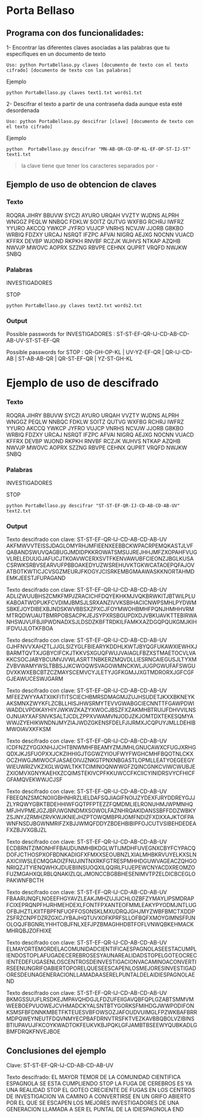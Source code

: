 # Porta Bellaso

## Programa con dos funcionalidades:

1- Encontrar las diferentes claves asociadas a las palabras que tu especifiques en un documento de texto

```Uso: python PortaBellaso.py claves [documento de texto con el texto cifrado] [documento de texto con las palabras]```

Ejemplo

```python PortaBellaso.py claves text1.txt words1.txt```

2- Descifrar el texto a partir de una contraseña dada aunque esta esté desordenada

```Uso: python PortaBellaso.py descifrar [clave] [documento de texto con el texto cifrado]```

Ejemplo

```python  PortaBellaso.py descifrar "MN-AB-QR-CD-OP-KL-EF-OP-ST-IJ-ST" text1.txt```

> la clave tiene que tener los caracteres separados por -

## Ejemplo de uso de obtencion de claves

### Texto

ROQRA JIHRY BBUVW SYCZI AYURO URQAH VVZTY WJDNS
ALPRH WNGGZ PEQLW NNBQC FDKLW SOITZ QUTVG WXFBG
RCHRJ IWFRZ YYURO AKCCQ YWKCP JYFRO VUJCP VNRHS
NCVJW JJORB GBKBO WRBIQ FDZXY URCAJ NSRQT IFZPC
AFVAI NIGRQ AEJXG NOCNN VUACD KFFRX DEVBP WJOND
RKPKH RNVBF RCZJK WJHVS NTKAP AZQHB NWVJP MWOVC
AOPRX SZZNG RBVPE CEHNX QUPRT VRQFD NWJKW SNBQ

### Palabras

INVESTIGADORES

STOP

```python PortaBellaso.py claves text2.txt words2.txt```

### Output

Possible passwords for  INVESTIGADORES :  ST-ST-EF-QR-IJ-CD-AB-CD-AB-UV-ST-ST-EF-QR

Possible passwords for  STOP :  QR-GH-OP-KL | UV-YZ-EF-QR | QR-IJ-CD-AB | ST-AB-AB-QR | QR-ST-EF-QR | YZ-ST-GH-KL

# Ejemplo de uso de descifrado

### Texto

ROQRA JIHRY BBUVW SYCZI AYURO URQAH VVZTY WJDNS
ALPRH WNGGZ PEQLW NNBQC FDKLW SOITZ QUTVG WXFBG
RCHRJ IWFRZ YYURO AKCCQ YWKCP JYFRO VUJCP VNRHS
NCVJW JJORB GBKBO WRBIQ FDZXY URCAJ NSRQT IFZPC
AFVAI NIGRQ AEJXG NOCNN VUACD KFFRX DEVBP WJOND
RKPKH RNVBF RCZJK WJHVS NTKAP AZQHB NWVJP MWOVC
AOPRX SZZNG RBVPE CEHNX QUPRT VRQFD NWJKW SNBQ

### Palabras

INVESTIGADORES

STOP

```python PortaBellaso.py descifrar "ST-ST-EF-QR-IJ-CD-AB-CD-AB-UV" text2.txt```

### Output

Texto descifrado con clave:  ST-ST-EF-QR-IJ-CD-AB-CD-AB-UV
AKFMWVVTEISSJDAGLOMYRHJMFIEENXEEBBCKWPACRPEMQKASTJLVFQABANDSWUVQAGBUGJMDIDPKKROWATSMSUJREJHHJMFZXOPAHFVUGVLRELEDUUGJAFUCJTKOAVWCERXSVTFKENVAWUBFCIEONZJBGLKUSACSRWKSRBVSEARVUFPBBOAKEDYUZWSREHUVKTGKWCATAOEPQFAJOVATBOTKWTICJCVSGZMEURJFKOGYJCISRKEMBGMAAWASKKNORTAHMDEMKJEESTJFUPAGAND 

Texto descifrado con clave:  ST-ST-EF-QR-IJ-CD-AB-CD-AB-UV
ADLIZWUUBHSZCMKFMPJZRACICHFDQYEKHKMJVQKBRWKITJBTWILPLUKABOATWOPUKFCVDIMJBMSJLSRXANZIVVKSBIHACICNWPSMHLPYDWMSBKEJOYDIBEXBJNDSKWVBBSXZPXCJFOYMWOHBMHFPQNJHMHHVRMMTRQDWUAUTBMRPOBSACPKJEJSYPXRSBGUPDXDJVBKUAVKTTEBIRWANHSWJVUFBJIPWDNADXSJLDSDZKBFTRDKILFAMKXAZDGQPQUKGMJKIHIFDVUJLOTKFBOA 

Texto descifrado con clave:  ST-ST-EF-QR-IJ-CD-AB-CD-AB-UV
GJHFNVVXAHZTLJJGLSIZYGLFBIEARYKDDHLKWTJBYQGFUKAWXIEWHXJBARMTQVTXJGBYCIFCKJTKKVSXGUQFWUJVAIAGLFBZXSTMAETOCVLVAKKCSOCJABYBCUMVJVWLASRTTNBKERZMQVDLLIESRNCAIEGUSJLTYXMZVBVWAMYWSLTBBSJJKCWOQWSVAGOWMNCKWLJUGPGWUFAFSWGUDVXKWXEBCBTZCZMAYSCEMVCYJLETYJGFKGMJJXGTMDRORXJGFCGFGJEAWUCESWJGARM 

Texto descifrado con clave:  ST-ST-EF-QR-IJ-CD-AB-CD-AB-UV
MFEEZWYYAATXIIKFITITSCIECHBMRSDMAGMJZUJHSUDETJKXXBKNEYKAKSMNXZWYKFLZCBLLHISJHWSRMYTEVVGWABGCIECNNTTFGAWPDWIWADDLVPDIKAYHIYJWKWZKAZYXWOCJBSZFXZAKMHBTRUIJFDHVVILNSOJNUAYXAFSNVKSALTJCDLZPPXVWAMVNJODJZKJOMTDXTEKESQMYAWWJZYEHIKWNDNJMYZIAJWDZGKENSFDELFJIJRMXJCQPUYJMLLDEHIBMWOIAVXKFKSM 

Texto descifrado con clave:  ST-ST-EF-QR-IJ-CD-AB-CD-AB-UV
ICDFNZZYGGXNHJJCHTBNWMHFBEAMYZMJMHLGNUCAWXCFUGJXRHGQDXJKJSFUOPXXJCKZIHHIGJTGGWZYIOUFWYFWGHCMHFBQOTNLCKXOCZHWGJMIWOCFJASAEOIVJZNKGTPNXNBGASTLOPMLLEATYOEGEEGYWIEUWRIZVKZXGLWQWLTKKTCIMINOQNWWGFZQINCGNKCVIWCWUBJEZXIOMVXGNYKAEHXZCQIMSTEKIVCPFKKUWCCFKCIICYINIDRSVYCFHICFGFAMQVEKWWJCJSF 

Texto descifrado con clave:  ST-ST-EF-QR-IJ-CD-AB-CD-AB-UV
FBEEQNZSMCNOIIGBHNHRZLIELDAFSQJIAGIFNOIJZYDEXFJRYDDREYGJJZLYRQWYGBKTBDEHHIWFGQTPFPTEZZFQMDMLIELRONUHMJWPMNHQMFJHVPMEJGZJBPJWGNNDMXSOWOLFAZNHRQAKIDANSSBFFDDZWBKYZSJNYJZRMHZRVKWJKNIEJHZPTOWQMBPRJOMFNDIZFXDXXAJKTOFPAWNFNSDJBGWNMRIFZXBJJWMQFDDYZBDEHBIBIPFOJCUTVSIBEHDEDEAFXZBJVXGBJZL 

Texto descifrado con clave:  ST-ST-EF-QR-IJ-CD-AB-CD-AB-UV
ECDBRNTZIMONHFFBAUDUNMHBKDGLWTIJMDHFUVEGNXCBYFCYPACQDOFJCTHOSPXOFBDNKADIGFXFMXXSEOUBNZLXIALMHBKRVUYELKXSLNAXICIIWSLECMQGAOIZFNUJINTNXRKFGTRESPMHHDGUWVAGEACZQHGONRIQZJTYIENQWHXJDUEBIINSUOQXILQQIRLFUJEPEWCNYACDXREOMZOFUZMGAHXQLRBLQNAKIZLQLJMONCCBGBBHESENIMVTPZELDICBCEGLOPAKWNFBCTH 

Texto descifrado con clave:  ST-ST-EF-QR-IJ-CD-AB-CD-AB-UV
FBAARUNQFLNOEEFHGYAVZLEAKJMHZUJIJCHLOZBFZYMAYLIPSMDRAPFCIXEPRQNPFHJRHMEHDEXLFONTFPXANTEOFMMLEAKYPYODMJNTLUGOFBJHZTLKIITFBPFNFUOFFOSONSKLMXUDRQJGHJMYZWBFBMCTXDDPZSFRZCNPFDZRZGXCJYBAJHQTUVXOFKPRFSLLOFBQFXMOYGIMNSFPJNOLOQJFBGNRLYHHTOBJFNLXEFJPZBMAGHHDBTFOFLVNWQBKEHMACKMHRQBJZOFHIXE 

Texto descifrado con clave:  ST-ST-EF-QR-IJ-CD-AB-CD-AB-UV
ELMAYORTEMORDELACOMUNIDADCIENTIFICAESPAGNOLASEESTACUMPLIENDOSTOPLAFUGADECEREBROSESYAUNAREALIDADSTOPELGOTEOCRECIENTEDEFUGASENLOSCENTROSDEINVESTIGACIONVACAMINOACONVERTIRSEENUNGRIFOABIERTOPORELQUESEESCAPENLOSMEJORESINVESTIGADORESDEUNAGENERACIONLLAMADAASERELPUNTALDELAIDIESPAGNOLAEND 

Texto descifrado con clave:  ST-ST-EF-QR-IJ-CD-AB-CD-AB-UV
BKMGSSUUFLRSDKEJMPAVQHDGJLFDZUFEIIGAVQBFQPLGZABTSMMVMWEEBOEPVUOWEJCVHMADCKYALSNTBTYGORKSFMIHDGJWWPODIFONKSMSFBFDNNKMBETFKTEUESVBFOWSOZJAFOUDVUIMGLFPZWKBAFBRRMDPQWEYNEUTFDQVNMYECPBAFDRNVTRSFKTVEZKAVBBQBOLVZIBINSBTIUPAVUJFKCOYKWADTOKFEUKVKBJPQKLGFJAMBTBSEEWYQUBKADLGBMFDRQKFNVEJBOE

## Conclusiones del ejemplo

Clave: 
ST-ST-EF-QR-IJ-CD-AB-CD-AB-UV

Texto descifrado:
EL MAYOR TEMOR DE LA COMUNIDAD CIENTIFICA ESPAGNOLA SE ESTA CUMPLIENDO STOP LA FUGA DE CEREBROS ES YA UNA REALIDAD STOP EL GOTEO CRECIENTE DE FUGAS EN LOS CENTROS DE INVESTIGACION VA CAMINO A CONVERTIRSE EN UN GRIFO ABIERTO POR EL QUE SE ESCAPEN LOS MEJORES INVESTIGADORES DE UNA GENERACION LLAMADA A SER EL PUNTAL DE LA IDIESPAGNOLA END


